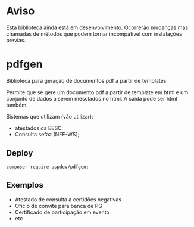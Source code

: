 # Aviso

Esta biblioteca ainda está em desenvolvimento. Ocorrerão mudanças mas chamadas de métodos que podem tornar incompatível com instalações previas.

# pdfgen

Biblioteca para geração de documentos pdf a partir de templates

Permite que se gere um documento pdf a partir de template em html e um conjunto de dados a serem mesclados no html.
A saída pode ser html também.

Sistemas que utilizam (vão utilizar):
- atestados da EESC;
- Consulta sefaz (NFE-WS);

## Deploy
    composer require uspdev/pdfgen;

## Exemplos

- Atestado de consulta a certidões negativas
- Oficio de convite para banca de PG
- Certificado de participação em evento
- etc
